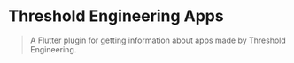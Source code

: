 # Threshold Engineering Apps
> A Flutter plugin for getting information about apps made by Threshold Engineering.
